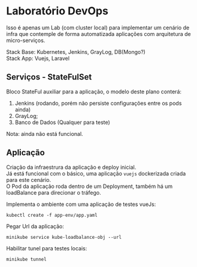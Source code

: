 # Laboratório DevOps 

Isso é apenas um Lab (com cluster local) para implementar um cenário de infra que contemple de forma automatizada aplicações com arquitetura de micro-serviços. <br>

Stack Base: Kubernetes, Jenkins, GrayLog, DB(Mongo?) <br>
Stack App: Vuejs, Laravel

## Serviços - StateFulSet

Bloco StateFul auxiliar para a aplicação, o modelo deste  plano conterá:

1. Jenkins (rodando, porém não persiste configurações entre os pods ainda)
2. GrayLog;
3. Banco de Dados (Qualquer para teste)

Nota: ainda não está funcional.<br>

## Aplicação 

Criação da infraestrura da aplicação e deploy inicial. <br> 
Já está funcional com o básico, uma aplicação `vuejs` dockerizada criada para este cenário. <br>
O Pod da aplicação roda dentro de um Deployment, também há um loadBalance para direcionar o tráfego. <br>

Implementa o ambiente com uma aplicação de testes vueJs:

```
kubectl create -f app-env/app.yaml
```

Pegar Url da aplicação:

```
minikube service kube-loadbalance-obj --url
```

Habilitar tunel para testes locais:

```
minikube tunnel
```

